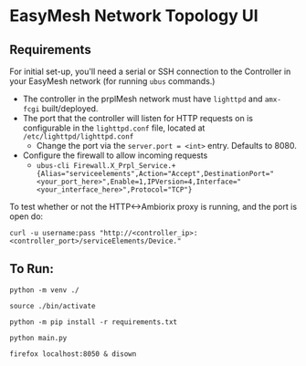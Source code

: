 # **EasyMesh Network Topology UI**

## **Requirements**
For initial set-up, you'll need a serial or SSH connection to the Controller in your EasyMesh network (for running `ubus` commands.)
- The controller in the prplMesh network must have `lighttpd` and `amx-fcgi` built/deployed.
- The port that the controller will listen for HTTP requests on is configurable in the `lighttpd.conf` file,
located at `/etc/lighttpd/lighttpd.conf`
    - Change the port via the `server.port = <int>` entry. Defaults to 8080.
- Configure the firewall to allow incoming requests
    - `ubus-cli Firewall.X_Prpl_Service.+{Alias="serviceelements",Action="Accept",DestinationPort="<your_port_here>",Enable=1,IPVersion=4,Interface="<your_interface_here>",Protocol="TCP"}`

To test whether or not the HTTP<->Ambiorix proxy is running, and the port is open do:

`curl -u username:pass "http://<controller_ip>:<controller_port>/serviceElements/Device."`

## **To Run:**

`python -m venv ./`

`source ./bin/activate`

`python -m pip install -r requirements.txt`

`python main.py`

`firefox localhost:8050 & disown`